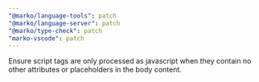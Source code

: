 ```yaml
---
"@marko/language-tools": patch
"@marko/language-server": patch
"@marko/type-check": patch
"marko-vscode": patch
---
```


Ensure script tags are only processed as javascript when they contain no other attributes or placeholders in the body content.
